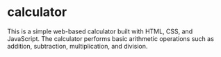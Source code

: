 # calculator
This is a simple web-based calculator built with HTML, CSS, and JavaScript. The calculator performs basic arithmetic operations such as addition, subtraction, multiplication, and division.
